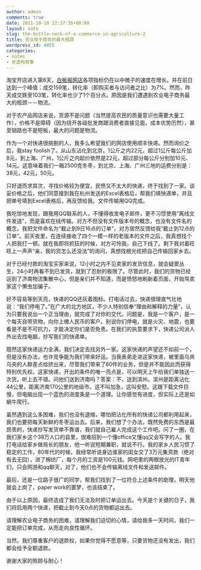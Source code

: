 ```yaml
---
author: admin
comments: true
date: 2011-10-10 22:37:36+00:00
layout: note
slug: the-bottle-neck-of-e-commerce-in-agriculture-2
title: 农业电子商务的最大瓶颈
wordpress_id: 4855
categories:
- notes
- 非虚构叙事
---
```


淘宝开店进入第6天，[白板报网店](http://whiteboard.taobao.com/)各项指标仍在以中微子的速度在增长。并在前日达到一个峰值：成交159笔，转化率（即购买者与访问者之比）为7%。然而，昨天成交跌至103笔，转化率也少了1个百分点。原因是我们遭遇到农业电子商务最大的瓶颈－－物流。





对于农产品网店来说，货源不是问题（当然提高农民的质量意识也需要大量工作），价格不是障碍（因为绕开各级批发商跟消费者直接见面，成本优势历然），甚至销路也不是短板，最大的问题是物流。





作为一个对快递很挑剔的人，我多么希望我们的网店使用顺丰快递。然而询价之后，我stay foolish了。从山东沾化到北京，1公斤之内22元，超过1公斤每公斤加8元，到上海、广州，1公斤之内起价依然是22元，超过部分每公斤分别加10元、14元。这意味着我们一箱2500克冬枣，到北京、上海、广州三地的运费分别是：38元，42元，50元。





只好退而求其次，寻找价格较为便宜，民愤又不太大的快递，终于找到了一家。谈妥价格之后，他们同意接到我在杭州发送的Excel表格后，帮我们填快递单，并且把单号填到Excel表格后，再反馈给我。文件传输用QQ完成。





我吃惊地发现，跟我用QQ联系的人，不懂得收发电子邮件，更不习惯使用“离线文件发送”，而是喜欢在线传输。对方不但没有文件版本号的概念，也没有文件名的概念，我把文件命名为“截止到9日16点的订单”，对方居然反馈给我“截止到12点的订单”。前天夜里，在连续接收了四个一模一样的老版本的文件之后，我真想找个人把我打一顿。就在我即将抓狂的时候，对方可怜我，自己下线了。剩下我对着旺旺上一声声“亲，我的货怎么还没法”的询问，真想找根光缆把自己传输回家乡去。





对于已经付款的淘宝买家来说，12小时之内不见卖家的发货信息，就会疑窦丛生，24小时再看不到已发货，就到了忍耐的极限了。尽管此时，我们的货物已经运到了济南物流集散中心，但是亲们并不知道，而是愤怒地刷新着页面，开始骂卖家这个懒虫加骗子。





好不容易等到天亮，快递的QQ还灰着图标。打电话过去，快递很理直气壮地说：“我们停电了。”在广大的北方地区，不少人特别信奉“理由和解释的力量”，认为只要我说出一个正当理由，就完成了对你的交代。问题是，我是一个客户，是一个每天自带货物，向你上缴人民币的客户。别说你们停电，就是火灾、地震，也要看是不是不可抗力，才能决定你们是否免责。在我们的执意要求下，快递公司派人外出去找电脑，抄写我们的快递单。





既然这家快递运力全满，我们决定去找另外一家。这家快递的声望还不如前一个，但是没有办法，也许竞争能为我们带来好运。当我表弟走进这家快递，被里面乌央乌央的人群差点给挤出来，尽管我们带来了60件的业务，但是并不能因此而获得特别优先权。这家快递，开出的条件的唯一亮点是，可以明天上午给我们单独送一次货。听上去不错。问他们送到济南吗？答案：不，送到滨州。滨州是距离沾化44公里，距离济南170公里的地级市。这不叫加急，这叫安慰。这跟下载文件巨慢，但电脑出现一个蓝色的进度条是一个道理。让你感觉有进度，但实际上还是如蜗牛爬行。





虽然遇到这么多困难，我们也没有退缩，哪怕把沾化所有的快递公司都利用起来，我们也要把每天新鲜的冬枣运出去。后来，我们想了个办法，既然免费的东西是最昂贵的，快递抄写发货单不靠谱，我们就自己雇人完成这个工作吧。问了一圈，在我们家乡这个38万人口的县里，很难招到一个懂office又懂qq又会写字的人。我打电话给家乡做局长的朋友，他一听说短期兼职，就说不行。我的家乡人民习惯了稳定的工作，80年代的时候，我经常听说身边谁家的闺女交了3万元集资款（绝对有去无回），进了棉纺厂，每个月的工资是100元钱。网吧里的两眼放光的IT青年们，只会网游和qq聊天，对了，他们也不会传输离线文件和发送邮件。





最后，还是一位路子很广的同学，帮我们找到了一位符合上述条件的助理，明天他就会上岗了，paper work的噩梦，也该结束了。





由于以上原因，最终造成了我们无法及时把订单运出去。今天是个关键的日子，我们将启用两个快递，把截止到今天0点的货物都运出去。





请理解农业电子商务的困难，请理解我们迫切的心情，请给我多一天时间，我们一定能把订单完成，从而走向良性循环。





当然，我们尊重客户的退款权，如果你觉得不愿意等，只要货物还没有发出，我们都会给予全额退款。





谢谢大家的照顾与耐心！




